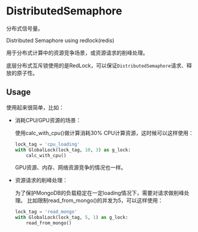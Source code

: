 # DistributedSemaphore

分布式信号量。

Distributed Semaphore using redlock(redis)

用于分布式计算中的资源竞争场景，或资源请求的削峰处理。

底层分布式互斥锁使用的是RedLock，可以保证`DistributedSemaphore`请求、释放的原子性。

## Usage

使用起来很简单，比如：

- 消耗CPU/GPU资源的场景：

    使用calc_with_cpu()做计算消耗30% CPU计算资源，这时候可以这样使用：

    ```python
    lock_tag = 'cpu_loading'
    with GlobalLock(lock_tag, 10, 3) as g_lock:
        calc_with_cpu()
    ```

    GPU资源、内存、网络资源竞争的情况也一样。

- 资源请求的削峰处理：

    为了保护MongoDB的负载稳定在一定loading情况下，需要对请求做削峰处理。
    比如限制read_from_mongo()的并发为5，可以这样使用：

    ```python
    lock_tag = 'read_mongo'
    with GlobalLock(lock_tag, 5, 1) as g_lock:
        read_from_mongo()
    ```
